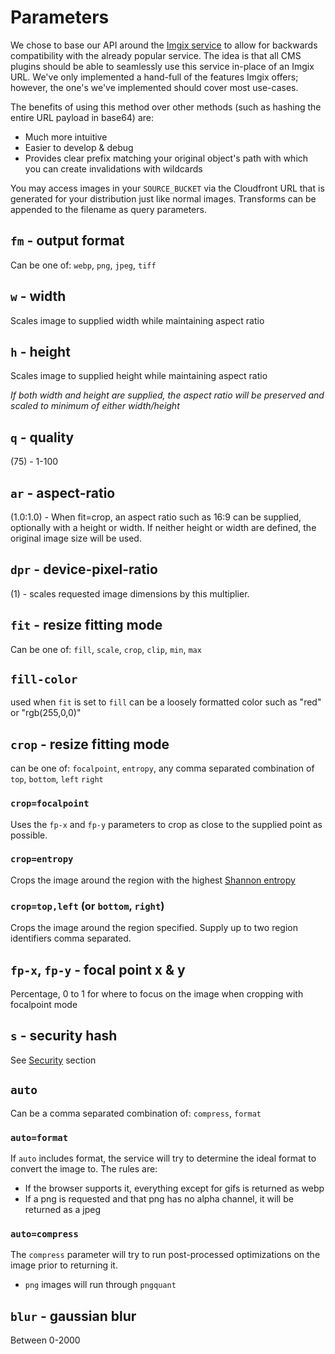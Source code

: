 # Parameters

We chose to base our API around the [Imgix service](https://docs.imgix.com/apis/url) to allow for backwards compatibility
with the already popular service. The idea is that all CMS plugins should be able to seamlessly use this service in-place of
an Imgix URL. We've only implemented a hand-full of the features Imgix offers; however, the one's we've
implemented should cover most use-cases.

The benefits of using this method over other methods (such as hashing the entire URL payload in base64) are:
- Much more intuitive
- Easier to develop & debug
- Provides clear prefix matching your original object's path with which you can create invalidations with wildcards

You may access images in your `SOURCE_BUCKET` via the Cloudfront URL that is generated for your distribution just like
normal images. Transforms can be appended to the filename as query parameters.


## `fm` - output format 

Can be one of: `webp`, `png`, `jpeg`, `tiff`

## `w` - width

Scales image to supplied width while maintaining aspect ratio

## `h` - height 

Scales image to supplied height while maintaining aspect ratio

<Note type="tip">

*If both width and height are supplied, the aspect ratio will be preserved and scaled to minimum of either width/height*

</Note>

## `q` - quality 

(75) - 1-100

## `ar` - aspect-ratio 

(1.0:1.0) - When fit=crop, an aspect ratio such as 16:9 can be supplied, optionally with a
 height or width. If neither height or width are defined, the original image size will be used.
 
 
## `dpr` - device-pixel-ratio 

(1) - scales requested image dimensions by this multiplier.

## `fit` - resize fitting mode
 
Can be one of: `fill`, `scale`, `crop`, `clip`, `min`, `max`

## `fill-color`
 
used when `fit` is set to `fill` can be a loosely formatted color such as "red" or "rgb(255,0,0)"

## `crop` - resize fitting mode

can be one of: `focalpoint`, `entropy`, any comma separated combination of `top`, `bottom`, `left` `right`

### `crop=focalpoint`

Uses the `fp-x` and `fp-y` parameters to crop as close to the supplied point as possible.

### `crop=entropy`

Crops the image around the region with the highest [Shannon entropy](https://en.wikipedia.org/wiki/Entropy_%28information_theory%29) 

### `crop=top,left` (or `bottom`, `right`)

Crops the image around the region specified. Supply up to two region identifiers comma separated.

## `fp-x`, `fp-y` - focal point x & y
 
Percentage, 0 to 1 for where to focus on the image when cropping with focalpoint mode

## `s` - security hash 

See [Security](/usage/security.md#request-query-hashing) section

## `auto`

Can be a comma separated combination of: `compress`, `format`

### `auto=format`
If `auto` includes format, the service will try to determine the ideal format to convert the image to. The rules are:
- If the browser supports it, everything except for gifs is returned as webp
- If a png is requested and that png has no alpha channel, it will be returned as a jpeg

### `auto=compress`
The `compress` parameter will try to run post-processed optimizations on the image prior to returning it.
- `png` images will run through `pngquant`


## `blur` - gaussian blur

Between 0-2000
